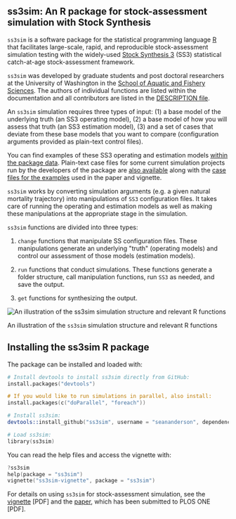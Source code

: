 ## ss3sim: An R package for stock-assessment simulation with Stock Synthesis

`ss3sim` is a software package for the statistical programming language
[R][r-project] that facilitates large-scale, rapid, and reproducible
stock-assessment simulation testing with the widely-used [Stock Synthesis 3][SS3]
(SS3) statistical catch-at-age stock-assessment framework.

`ss3sim` was developed by graduate students and post doctoral researchers at
the University of Washington in the [School of Aquatic and Fishery
Sciences][SAFS]. The authors of individual functions are listed within the
documentation and all contributors are listed in the [DESCRIPTION
file][DESCRIPTION].

An `ss3sim` simulation requires three types of input: (1) a base model of the
underlying truth (an SS3 operating model), (2) a base model of how you will
assess that truth (an SS3 estimation model), (3) and a set of cases that
deviate from these base models that you want to compare (configuration
arguments provided as plain-text control files).

You can find examples of these SS3 operating and estimation models [within the
package data][models]. Plain-text case files for some current simulation
projects run by the developers of the package are [also available][cases]
along with the [case files for the examples][eg-cases] used in the paper and
vignette.

`ss3sim` works by converting simulation arguments (e.g. a given natural
mortality trajectory) into manipulations of `SS3` configuration files. It
takes care of running the operating and estimation models as well as making
these manipulations at the appropriate stage in the simulation.

`ss3sim` functions are divided into three types:

1. `change` functions that manipulate SS configuration files. These
   manipulations generate an underlying "truth" (operating models) and control
   our assessment of those models (estimation models).

2. `run` functions that conduct simulations. These functions generate a folder
   structure, call manipulation functions, run `SS3` as needed, and save the
   output.

3. `get` functions for synthesizing the output.

![An illustration of the `ss3sim` simulation structure and relevant R functions](https://raw.github.com/seananderson/ss3sim/master/inst/ms/sim-steps.png)

An illustration of the `ss3sim` simulation structure and relevant R functions

## Installing the ss3sim R package

The package can be installed and loaded with:

```S
# Install devtools to install ss3sim directly from GitHub:
install.packages("devtools")

# If you would like to run simulations in parallel, also install:
install.packages(c("doParallel", "foreach"))

# Install ss3sim:
devtools::install_github("ss3sim", username = "seananderson", dependencies = TRUE)

# Load ss3sim:
library(ss3sim)
```

You can read the help files and access the vignette with:

```S
?ss3sim
help(package = "ss3sim")
vignette("ss3sim-vignette", package = "ss3sim")
```

For details on using `ss3sim` for stock-assessment simulation, see the
[vignette][vignette] [PDF] and the [paper][paper], which has been submitted to PLOS ONE [PDF].

[DESCRIPTION]: https://github.com/seananderson/ss3sim/blob/master/DESCRIPTION
[models]: https://github.com/seananderson/ss3sim/tree/master/inst/extdata/models
[cases]: https://github.com/seananderson/ss3sim/tree/master/inst/extdata/cases
[eg-cases]: https://github.com/seananderson/ss3sim/tree/master/inst/extdata/eg-cases
[vignette]: https://dl.dropboxusercontent.com/u/254940/ss3sim-vignette.pdf
[paper]: https://dl.dropboxusercontent.com/u/254940/ss3sim-ms.pdf
[SS3]: http://nft.nefsc.noaa.gov/Stock_Synthesis_3.htm
[r-project]: http://www.r-project.org/
[SAFS]: http://fish.washington.edu/

